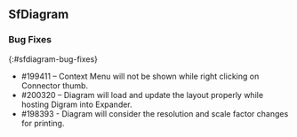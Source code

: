 ## SfDiagram

### Bug Fixes
{:#sfdiagram-bug-fixes}

* \#199411 – Context Menu will not be shown while right clicking on Connector thumb.
* \#200320 – Diagram will load and update the layout properly while hosting Digram into Expander.
* \#198393 - Diagram will consider the resolution and scale factor changes for printing.


